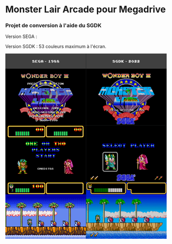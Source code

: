 # Monster Lair Arcade pour Megadrive
 
### Projet de conversion à l'aide du SGDK

Version SEGA : 

Version SGDK : 53 couleurs maximum à l'écran.

<p align="center"><img src='Comparatif.png'></p>